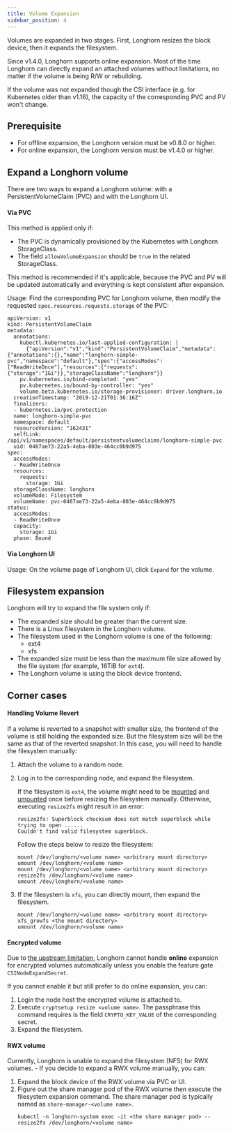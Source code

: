 ```yaml
---
title: Volume Expansion
sidebar_position: 4
---
```


Volumes are expanded in two stages. First, Longhorn resizes the block device, then it expands the filesystem.

Since v1.4.0, Longhorn supports online expansion. Most of the time Longhorn can directly expand an attached volumes without limitations, no matter if the volume is being R/W or rebuilding.

If the volume was not expanded though the CSI interface (e.g. for Kubernetes older than v1.16), the capacity of the corresponding PVC and PV won't change.

## Prerequisite

- For offline expansion, the Longhorn version must be v0.8.0 or higher.
- For online expansion, the Longhorn version must be v1.4.0 or higher.

## Expand a Longhorn volume

There are two ways to expand a Longhorn volume: with a PersistentVolumeClaim (PVC) and with the Longhorn UI.

#### Via PVC

This method is applied only if:

- The PVC is dynamically provisioned by the Kubernetes with Longhorn StorageClass.
- The field `allowVolumeExpansion` should be `true` in the related StorageClass.

This method is recommended if it's applicable, because the PVC and PV will be updated automatically and everything is kept consistent after expansion.

Usage: Find the corresponding PVC for Longhorn volume, then modify the requested `spec.resources.requests.storage` of the PVC:

```
apiVersion: v1
kind: PersistentVolumeClaim
metadata:
  annotations:
    kubectl.kubernetes.io/last-applied-configuration: |
      {"apiVersion":"v1","kind":"PersistentVolumeClaim","metadata":{"annotations":{},"name":"longhorn-simple-pvc","namespace":"default"},"spec":{"accessModes":["ReadWriteOnce"],"resources":{"requests":{"storage":"1Gi"}},"storageClassName":"longhorn"}}
    pv.kubernetes.io/bind-completed: "yes"
    pv.kubernetes.io/bound-by-controller: "yes"
    volume.beta.kubernetes.io/storage-provisioner: driver.longhorn.io
  creationTimestamp: "2019-12-21T01:36:16Z"
  finalizers:
  - kubernetes.io/pvc-protection
  name: longhorn-simple-pvc
  namespace: default
  resourceVersion: "162431"
  selfLink: /api/v1/namespaces/default/persistentvolumeclaims/longhorn-simple-pvc
  uid: 0467ae73-22a5-4eba-803e-464cc0b9d975
spec:
  accessModes:
  - ReadWriteOnce
  resources:
    requests:
      storage: 1Gi
  storageClassName: longhorn
  volumeMode: Filesystem
  volumeName: pvc-0467ae73-22a5-4eba-803e-464cc0b9d975
status:
  accessModes:
  - ReadWriteOnce
  capacity:
    storage: 1Gi
  phase: Bound
```

#### Via Longhorn UI

Usage: On the volume page of Longhorn UI, click `Expand` for the volume.

## Filesystem expansion

Longhorn will try to expand the file system only if:

- The expanded size should be greater than the current size.
- There is a Linux filesystem in the Longhorn volume.
- The filesystem used in the Longhorn volume is one of the following:
    - ext4
    - xfs
- The expanded size must be less than the maximum file size allowed by the file system (for example, 16TiB for `ext4`).
- The Longhorn volume is using the block device frontend.

## Corner cases

#### Handling Volume Revert

If a volume is reverted to a snapshot with smaller size, the frontend of the volume is still holding the expanded size. But the filesystem size will be the same as that of the reverted snapshot. In this case, you will need to handle the filesystem manually:

1. Attach the volume to a random node.
2. Log in to the corresponding node, and expand the filesystem.

    If the filesystem is `ext4`, the volume might need to be [mounted](https://linux.die.net/man/8/mount) and [umounted](https://linux.die.net/man/8/umount) once before resizing the filesystem manually. Otherwise, executing `resize2fs` might result in an error:

    ```
    resize2fs: Superblock checksum does not match superblock while trying to open ......
    Couldn't find valid filesystem superblock.
    ```

    Follow the steps below to resize the filesystem:

    ```
    mount /dev/longhorn/<volume name> <arbitrary mount directory>
    umount /dev/longhorn/<volume name>
    mount /dev/longhorn/<volume name> <arbitrary mount directory>
    resize2fs /dev/longhorn/<volume name>
    umount /dev/longhorn/<volume name>
    ```

3. If the filesystem is `xfs`, you can directly mount, then expand the filesystem.

    ```
    mount /dev/longhorn/<volume name> <arbitrary mount directory>
    xfs_growfs <the mount directory>
    umount /dev/longhorn/<volume name>
    ```

#### Encrypted volume

Due to [the upstream limitation](https://kubernetes.io/blog/2022/09/21/kubernetes-1-25-use-secrets-while-expanding-csi-volumes-on-node-alpha/), Longhorn cannot handle **online** expansion for encrypted volumes automatically unless you enable the feature gate `CSINodeExpandSecret`.

If you cannot enable it but still prefer to do online expansion, you can:
1. Login the node host the encrypted volume is attached to.
2. Execute `cryptsetup resize <volume name>`. The passphrase this command requires is the field `CRYPTO_KEY_VALUE` of the corresponding secret.
3. Expand the filesystem.

#### RWX volume

Currently, Longhorn is unable to expand the filesystem (NFS) for RWX volumes. - If you decide to expand a RWX volume manually, you can:

1. Expand the block device of the RWX volume via PVC or UI.
2. Figure out the share manager pod of the RWX volume then execute the filesystem expansion command. The share manager pod is typically named as `share-manager-<volume name>`.
    ```shell
    kubectl -n longhorn-system exec -it <the share manager pod> -- resize2fs /dev/longhorn/<volume name>
    ```
